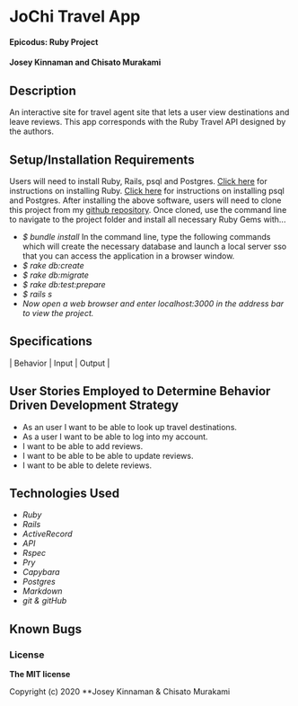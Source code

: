 # JoChi Travel App

#### Epicodus: Ruby Project


#### Josey Kinnaman and Chisato Murakami

## Description
An interactive site for travel agent site that lets a user view destinations and leave reviews. This app corresponds with the Ruby Travel API designed by the authors. 

## Setup/Installation Requirements
Users will need to install Ruby, Rails, psql and Postgres.
[Click here](https://www.ruby-lang.org/en/documentation/installation/) for instructions on installing Ruby.
[Click here](https://dataschool.com/learn-sql/how-to-start-a-postgresql-server-on-mac-os-x/) for instructions on installing psql and Postgres.
After installing the above software, users will need to clone this project from my [github repository](https://github.com/JoseyKinnaman/travel_app). Once cloned, use the command line to navigate to the project folder and install all necessary Ruby Gems with...
* _$ bundle install_
In the command line, type the following commands which will create the necessary database and launch a local server sso that you can access the application in a browser window.
* _$ rake db:create_
* _$ rake db:migrate_
* _$ rake db:test:prepare_
* _$ rails s_
* _Now open a web browser and enter localhost:3000 in the address bar to view the project._




## Specifications

| Behavior       | Input         | Output  |

## User Stories Employed to Determine Behavior Driven Development Strategy

* As an user I want to be able to look up travel destinations.
* As a user I want to be able to log into my account. 
* I want to be able to add reviews.
* I want to be able to be able to update reviews.
* I want to be able to delete reviews. 


## Technologies Used
* _Ruby_
* _Rails_
* _ActiveRecord_
* _API_
* _Rspec_
* _Pry_
* _Capybara_
* _Postgres_
* _Markdown_
* _git & gitHub_

## Known Bugs

### License

**The MIT license**

Copyright (c) 2020 **Josey Kinnaman & Chisato Murakami

